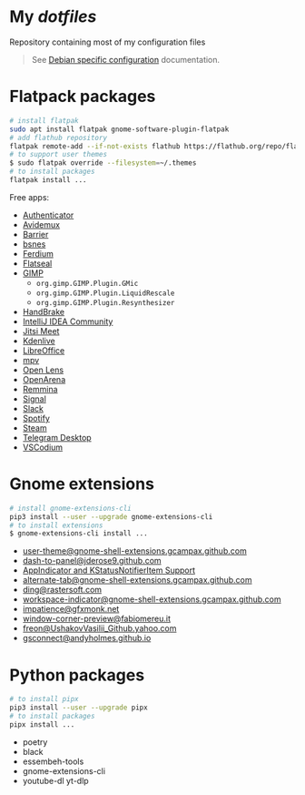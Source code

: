 # My _dotfiles_

Repository containing most of my configuration files

> See [Debian specific configuration](./debian/apt.md) documentation.


# Flatpack packages

```sh
# install flatpak
sudo apt install flatpak gnome-software-plugin-flatpak
# add flathub repository
flatpak remote-add --if-not-exists flathub https://flathub.org/repo/flathub.flatpakrepo
# to support user themes
$ sudo flatpak override --filesystem=~/.themes
# to install packages
flatpak install ...
```

Free apps:

- [Authenticator](https://flathub.org/apps/details/com.belmoussaoui.Authenticator)
- [Avidemux](https://flathub.org/apps/details/org.avidemux.Avidemux)
- [Barrier](https://flathub.org/apps/details/com.github.debauchee.barrier)
- [bsnes](https://flathub.org/apps/details/dev.bsnes.bsnes)
- [Ferdium](https://flathub.org/apps/details/org.ferdium.Ferdium)
- [Flatseal](https://flathub.org/apps/details/com.github.tchx84.Flatseal)
- [GIMP](https://flathub.org/apps/details/org.gimp.GIMP)
  - `org.gimp.GIMP.Plugin.GMic`
  - `org.gimp.GIMP.Plugin.LiquidRescale`
  - `org.gimp.GIMP.Plugin.Resynthesizer`
- [HandBrake](https://flathub.org/apps/details/fr.handbrake.ghb)
- [IntelliJ IDEA Community](https://flathub.org/apps/details/com.jetbrains.IntelliJ-IDEA-Community)
- [Jitsi Meet](https://flathub.org/apps/details/org.jitsi.jitsi-meet)
- [Kdenlive](https://flathub.org/apps/details/org.kde.kdenlive)
- [LibreOffice](https://flathub.org/apps/details/org.libreoffice.LibreOffice)
- [mpv](https://flathub.org/apps/details/io.mpv.Mpv)
- [Open Lens](https://flathub.org/apps/details/dev.k8slens.OpenLens)
- [OpenArena](https://flathub.org/apps/details/io.github.ec_.Quake3e.OpenArena)
- [Remmina](https://flathub.org/apps/details/org.remmina.Remmina)
- [Signal](https://flathub.org/apps/details/org.signal.Signal)
- [Slack](https://flathub.org/apps/details/com.slack.Slack)
- [Spotify](https://flathub.org/apps/details/com.spotify.Client)
- [Steam](https://flathub.org/apps/details/com.valvesoftware.Steam)
- [Telegram Desktop](https://flathub.org/apps/details/org.telegram.desktop)
- [VSCodium](https://flathub.org/apps/details/com.vscodium.codium)

# Gnome extensions

```sh
# install gnome-extensions-cli
pip3 install --user --upgrade gnome-extensions-cli
# to install extensions
$ gnome-extensions-cli install ...
```

- [user-theme@gnome-shell-extensions.gcampax.github.com](https://extensions.gnome.org/extension/19/)
- [dash-to-panel@jderose9.github.com](https://extensions.gnome.org/extension/1160/)
- [AppIndicator and KStatusNotifierItem Support](https://extensions.gnome.org/extension/615/)
- [alternate-tab@gnome-shell-extensions.gcampax.github.com](https://extensions.gnome.org/extension/15/)
- [ding@rastersoft.com](https://extensions.gnome.org/extension/2087/)
- [workspace-indicator@gnome-shell-extensions.gcampax.github.com](https://extensions.gnome.org/extension/21/)
- [impatience@gfxmonk.net](https://extensions.gnome.org/extension/277/)
- [window-corner-preview@fabiomereu.it](https://extensions.gnome.org/extension/1227/)
- [freon@UshakovVasilii_Github.yahoo.com](https://extensions.gnome.org/extension/841/)
- [gsconnect@andyholmes.github.io](https://extensions.gnome.org/extension/1319/)

# Python packages

```sh
# to install pipx
pip3 install --user --upgrade pipx
# to install packages
pipx install ...
```

- poetry
- black
- essembeh-tools
- gnome-extensions-cli
- youtube-dl yt-dlp

